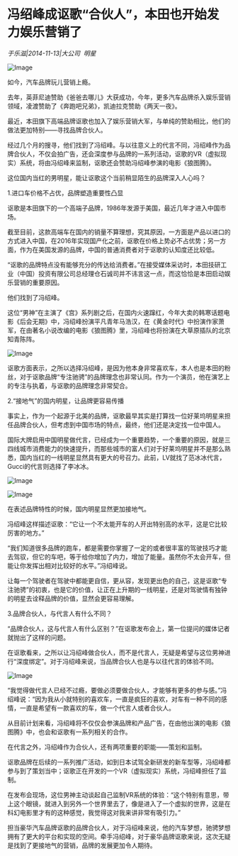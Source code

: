 # 冯绍峰成讴歌“合伙人”，本田也开始发力娱乐营销了

*于乐滋|2014-11-13|大公司 
                                                明星*

![Image](http://p2.pstatp.com/large/pgc-image/1521704304968eada616b19)

如今，汽车品牌玩儿营销上瘾。

去年，英菲尼迪赞助《爸爸去哪儿》大获成功，今年，更多汽车品牌杀入娱乐营销领域，凌渡赞助了《奔跑吧兄弟》，凯迪拉克赞助《两天一夜》。

最近，本田旗下高端品牌讴歌也加入了娱乐营销大军，与单纯的赞助相比，他们的做法更加特别——寻找品牌合伙人。

经过几个月的搜寻，他们找到了冯绍峰。与以往意义上的代言不同，冯绍峰作为品牌合伙人，不仅会拍广告，还会深度参与品牌的一系列活动，讴歌的VR（虚拟现实）系统，将由冯绍峰来监制，讴歌还会赞助冯绍峰参演的电影《狼图腾》。

这位国内当红的男明星，能让讴歌这个当前稍显陌生的品牌深入人心吗？

1.进口车价格不占优，品牌塑造重要性凸显

讴歌是本田旗下的一个高端子品牌，1986年发源于美国，最近几年才进入中国市场。

截至目前，这款高端车在国内的销量不算理想，究其原因，一方面是产品以进口的方式进入中国，在2016年实现国产化之前，讴歌在价格上势必不占优势；另一方面，作为在美国发源的品牌，中国的普通消费者对于讴歌的认知度还比较低。

“讴歌的品牌特点没有能够充分的传达给消费者。”在接受媒体采访时，本田技研工业（中国）投资有限公司总经理仓石诚司并不讳言这一点，而这恰恰是本田启动娱乐营销的重要原因。

他们找到了冯绍峰。

这位“男神”在主演了《宫》系列剧之后，在国内火速蹿红，今年大卖的韩寒话题电影《后会无期》中，冯绍峰扮演平凡青年马浩汉，在《黄金时代》中扮演作家萧军，在由著名小说改编的电影《狼图腾》里，冯绍峰也将扮演在大草原插队的北京知青陈阵。

![Image](http://p2.pstatp.com/large/pgc-image/1521704305065bb73db2925)

讴歌方面表示，之所以选择冯绍峰，是因为他本身非常喜欢车，本人也是本田的粉丝，对于讴歌品牌“专注驰骋”的品牌理念也非常认同。作为一个演员，他在演艺上的专注与执着，与讴歌的品牌理念非常契合。

2.“接地气”的国内明星，让品牌更容易传播

事实上，作为一个起源于北美的品牌，讴歌最早其实是打算找一位好莱坞明星来担任品牌合伙人，但考虑到中国市场的特点，最终，他们还是决定找一位中国人。

国际大牌启用中国明星做代言，已经成为一个重要趋势，一个重要的原因，就是三四线城市消费能力的快速提升，而那些城市的富人们对于好莱坞明星并不是那么熟悉，国内当红的一线明星显然具有更大的号召力。此前，LV就找了范冰冰代言，Gucci的代言则选择了李冰冰。

![Image](http://p2.pstatp.com/large/pgc-image/1521704305056c4542c413e)

![Image](http://p2.pstatp.com/large/pgc-image/152170430500592cdc5b2e9)

在表述品牌特性的时候，国内明星显然更加接地气。

冯绍峰这样描述讴歌：“它让一个不太能开车的人开出特别高的水平，这是它比较厉害的地方。”

“我们知道很多品牌的跑车，都是需要你掌握了一定的或者很丰富的驾驶技巧才能去驾驭，但它的车吧，等于给你增加了内力，增加了能量。虽然你不太会开车，但能让你发挥出相对比较好的水平。”冯绍峰说。

让每一个驾驶者在驾驶中都能更自信，更从容，发现更出色的自己，这是讴歌“专注驰骋”的初衷，也是它的价值，让正在上升期的一线明星，还是对驾驶情有独钟的明星去诠释品牌的价值，显然会更容易理解。

3.品牌合伙人，与代言人有什么不同？

“品牌合伙人，这与代言人有什么区别？”在讴歌发布会上，第一位提问的媒体记者就抛出了这样的问题。

在讴歌看来，之所以让冯绍峰做合伙人，而不是代言人，无疑是希望与这位男神进行“深度绑定”。对于冯绍峰来说，当品牌合伙人也是与以往代言的体验不同。

![Image](http://p2.pstatp.com/large/pgc-image/152170430499320571b6913)

“我觉得做代言人已经不过瘾，要做必须要做合伙人，才能够有更多的参与感。”冯绍峰说：“因为我从小就特别的喜欢车，一直是疯狂的喜欢，对车有一种不同的感情，一直是希望有一款喜欢的车，做一个代言人或者合伙人。

从目前计划来看，冯绍峰将不仅仅会参演品牌和产品广告，在由他出演的电影《狼图腾》中，也会和讴歌有一系列相关的合作。

在代言之外，冯绍峰作为合伙人，还有两项重要的职能——策划和监制。

讴歌品牌在后续的一系列推广活动，如到日本试驾全新研发的新车型等，冯绍峰都参与到了策划当中；讴歌正在开发的一个VR（虚拟现实）系统，冯绍峰担任了监制。

在发布会现场，这位男神主动谈起自己监制VR系统的体验：“这个特别有意思，带上这个眼镜，就进入到另外一个世界里去了，像是进入了一个虚拟的世界，这是在科幻电影里才有的这种感觉，我觉得这对我来讲非常有吸引力。”

担当豪华汽车品牌讴歌的品牌合伙人，对于冯绍峰来说，他的汽车梦想，驰骋梦想拥有了更大的平台和实现的空间。牵手冯绍峰，对于豪华品牌讴歌来说，这次无疑是找到了更接地气的营销，品牌的发展更加令人期待。

